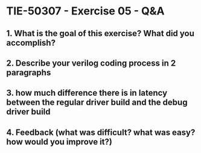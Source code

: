 # TIE-50307 - Exercise 05 - Q&A

## 1. What is the goal of this exercise? What did you accomplish?

## 2. Describe your verilog coding process in 2 paragraphs

## 3. how much difference there is in latency between the regular driver build and the debug driver build 

## 4. Feedback (what was difficult? what was easy? how would you improve it?)
